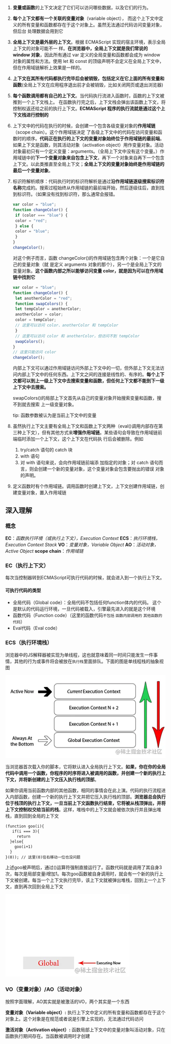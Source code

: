 1. **变量或函数**的上下文决定了它们可以访问哪些数据，以及它们的行为。

2. **每个上下文都有一个关联的变量对象**（variable object）， 而这个上下文中定义的所有变量和函数都存在于这个对象上。虽然无法通过代码访问变量对象，但后台 处理数据会用到它

3. **全局上下文是最外层的上下文**。根据 ECMAScript 实现的宿主环境，表示全局上下文的对象可能不一 样。**在浏览器中，全局上下文就是我们常说的 window 对象**，因此所有通过 var 定义的全局变量和函数都会成为 window 对象的属性和方法。使用 let 和 const 的顶级声明不会定义在全局上下文中，但在作用域链解析上效果是一样的。

4. **上下文在其所有代码都执行完毕后会被销毁，包括定义在它上面的所有变量和函数**(全局上下文在应用程序退出前才会被销毁，比如关闭网页或退出浏览器)

5. **每个函数调用都有自己的上下文**。当代码执行流进入函数时，函数的上下文被推到一个上下文栈上。 在函数执行完之后，上下文栈会弹出该函数上下文，将控制权返还给之前的执行上下文。**ECMAScript 程序的执行流就是通过这个上下文栈进行控制的**

6. 上下文中的代码在执行的时候，会创建一个包含各级变量对象的**作用域链**（scope chain）。这个作用域链决定 了各级上下文中的代码在访问变量和函数时的顺序。**代码正在执行的上下文的变量对象始终位于作用域链的最前端**。如果上下文是函数，则其活动对象（activation object）用作变量对象。活动对象最初只有一个定义变量：arguments。（全局上下文中没有这个变量。）作用域链中的**下一个变量对象来自包含上下文**，再下一个对象来自再下一个包含上下文。以此类推直至全局上下文；**全局上下文的变量对象始终是作用域链的最后一个变量对象**。

7. 标识符解析顺序：代码执行时的标识符解析是通过**沿作用域链逐级搜索标识符名称**完成的。搜索过程始终从作用域链的最前端开始，然后逐级往后，直到找到标识符。（如果没有找到标识符，那么通常会报错。

   ```js
   var color = "blue"; 
   function changeColor() { 
    if (color === "blue") { 
    color = "red"; 
    } else { 
    color = "blue"; 
    } 
   } 
   changeColor();
   ```

   对这个例子而言，函数 changeColor()的作用域链包含两个对象：一个是它自己的变量对象（就 是定义 arguments 对象的那个），另一个是全局上下文的变量对象。**这个函数内部之所以能够访问变量 color，就是因为可以在作用域链中找到它**

   ```js
   var color = "blue"; 
   function changeColor() { 
    let anotherColor = "red"; 
    function swapColors() { 
    let tempColor = anotherColor; 
    anotherColor = color; 
    color = tempColor; 
    // 这里可以访问 color、anotherColor 和 tempColor 
    } 
    // 这里可以访问 color 和 anotherColor，但访问不到 tempColor 
    swapColors(); 
   } 
   // 这里只能访问 color 
   changeColor(); 
   ```

   内部上下文可以通过作用域链访问外部上下文中的一切，但外部上下文无法访问内部上下文中的任何东西。上下文之间的连接是线性的、有序的。**每个上下文都可以到上一级上下文中去搜索变量和函数，但任何上下文都不能到下一级上下文中去搜索。**

   swapColors()的局部上下文首先从自己的变量对象开始搜索变量和函数，搜不到就去搜索 上一级变量对象。

   tip: 函数参数被认为是当前上下文中的变量

8. 虽然执行上下文主要有全局上下文和函数上下文两种（eval()调用内部存在第三种上下文），但有其他方式来**增强作用域链**。某些语句会导致在作用域链前端临时添加一个上下文，这个上下文在代码执 行后会被删除。例如

   1. try/catch 语句的 catch 块
   2. with 语句
   3. 对 with 语句来说，会向作用域链前端添 加指定的对象；对 catch 语句而言，则会创建一个新的变量对象，这个变量对象会包含要抛出的错误 对象的声明。

9. 定义函数时有个作用域链。调用函数时创建上下文，上下文创建作用域链，创建变量对象，置入作用域链

## 深入理解

### 概念

**EC**：*函数执行环境（或执行上下文），Execution Context*
**ECS**：*执行环境栈，Execution Context Stack*
**VO**：*变量对象，Variable Object*
**AO**：*活动对象，Active Object*
**scope chain**：*作用域链*

### EC（执行上下文）

每次当控制器转到ECMAScript可执行代码的时候，就会进入到一个执行上下文。

#### 可执行代码的类型

- 全局代码（Global code）：全局代码不包括任何function体内的代码。 这个是默认的代码运行环境，一旦代码被载入，引擎最先进入的就是这个环境
- 函数代码（Function code）（这里的函数代码`不包括` `函数内部调用的` `其他函数的代码`）
- Eval代码（Eval code）

### ECS（执行环境栈）

浏览器中的JS解释器被实现为单线程，这也就意味着同一时间只能发生一件事情，其他的行为或事件将会被放在`执行栈`里面排队。下面的图是单线程栈的抽象视图

![img](assets/162414069e36ed2btplv-t2oaga2asx-zoom-in-crop-mark1304000.webp)

当浏览器首次载入你的脚本，它将默认进入全局执行上下文。**如果，你在你的全局代码中调用一个函数，你程序的时序将进入被调用的函数，并创建一个新的执行上下文，并将新创建的上下文压入执行栈的顶部**。

如果你调用当前函数内部的其他函数，相同的事情会在此上演。代码的执行流程进入内部函数，创建一个新的执行上下文并把它压入执行栈的顶部。**浏览器总会执行位于栈顶的执行上下文，一旦当前上下文函数执行结束，它将被从栈顶弹出，并将上下文控制权交给当前的栈**。这样，堆栈中的上下文就会被依次执行并且弹出堆栈，直到回到全局的上下文

```
(function goo(i){
   if(i === 3){
     return
  }else{
    goo(i+1)
  }
}(0)); // 这里(0)往右移动一位也没问题
```

上述goo被声明后，通过()运算符强制直接运行了。函数代码就是调用了其自身3次，每次是局部变量i增加1。每次goo函数被自身调用时，就会有一个新的执行上下文被创建。每当一个上下文执行完毕，该上下文就被弹出堆栈，回到上一个上下文，直到再次回到全局上下文

![img](assets/162414069e64fc8ftplv-t2oaga2asx-zoom-in-crop-mark1304000.webp)

### VO（变量对象）/AO（活动对象）

按照字面理解，AO其实就是被激活的VO，两个其实是一个东西

**变量对象（Variable object）:** 执行上下文中定义的所有变量和函数都存在于这个对象上。这个对象是在规范或者说是引擎上实现的，无法通过代码访问

**激活对象（Activation object）:** 函数局部上下文中的变量对象叫活动对象，只在函数执行期间存在。当函数被调用时才创建

